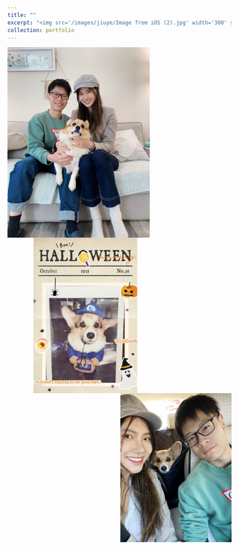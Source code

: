```yaml
---
title: ""
excerpt: "<img src='/images/jiuye/Image from iOS (2).jpg' width='300' style='float:left'><img src='/images/jiuye/Image from iOS (3).jpg' width='380' style='float:left'><img src='/images/jiuye/Facetune_18-10-2020-17-24-51.JPG' width='300' style='float:right'><img src='/images/jiuye/Snapseed (2).jpg' width='300' style='float:left'><img src='/images/jiuye/Snapseed.jpg' width='300' style='float:right'>"
collection: portfolio
---
```


<img src='/images/jiuye/Image from iOS (2).jpg' width='320' style='float:left'><img src='/images/jiuye/Image from iOS (3).jpg' width='350' style='float:left'><img src='/images/jiuye/Facetune_18-10-2020-17-24-51.JPG' width='250' style='float:right'>
